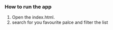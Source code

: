 
### How to run the app
1. Open the index.html.
2. search for you favourite palce and filter the list
